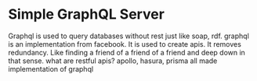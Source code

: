 # Simple GraphQL Server

Graphql is used to query databases without rest just like soap, rdf.
graphql is an implementation from facebook. It is used to create apis.
It removes redundancy. Like finding a friend of a friend of a friend and deep down in that sense.
what are restful apis? apollo, hasura, prisma all made implementation of graphql